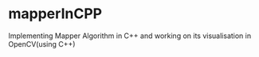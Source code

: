# mapperInCPP
Implementing Mapper Algorithm in C++ and working on its visualisation in OpenCV(using C++)
